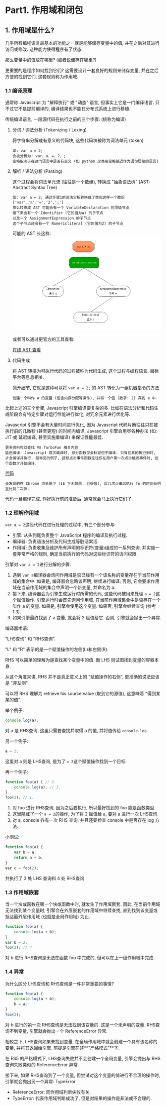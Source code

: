 # Part1. 作用域和闭包

## 1. 作用域是什么?

几乎所有编程语言最基本的功能之一就是能够储存变量中的值, 并在之后对其进行访问或修改. 这种能力使得程序有了状态.

那么变量中的值放在哪里? (或者说储存在哪里?)

更重要的是程序如何找到它们? 这需要设计一套良好的规则来储存变量, 并在之后方便的找到它们, 这套规则称为作用域.

### 1.1 编译原理

通常称 Javascript 为 "解释执行" 或 "动态" 语言, 但事实上它是一门编译语言. 只不过它不是提前编译的, 编译结果也不能在分布式系统上进行移植.

传统编译语言, 一段源代码在执行之前的三个步骤: (统称为编译)

1. 分词 / 词法分析 (Tokenizing / Lexing)

   将字符串分解成有意义的代码块, 这些代码块被称为词法单元 (token)

   ```
   如: var a = 2;
   会被分析为: var、a、=、2、;
   空格取决于在这门语言中是否有意义 (如 python 之类用空格缩近作为语句层级的语言)
   ```

2. 解析 / 语法分析 (Parsing)

   这个过程会将词法单元流 (往往是一个数组), 转换成 "抽象语法树" (AST: Abstract Syntax Tree)

   ```
   如: var a = 2; 通过步骤1的词法分析转换成了类似这样一个数组 ['var','a','=','2',';']
   那么转换成 AST 可能会有一个 VariableDeclaration 的顶级节点
   接下来会有一个 Identifier (它的值为a) 的子节点
   以及一个 AssignmentExpression 的子节点
   这个子节点还会有一个 Numericliteral (它的值为2) 的子节点
   ```

   可能的 AST 长这样:
   ![1-1-1.1-parsing](assets/1-1-1.1-parsing.png)

   或者可以通过更官方的工具查看:

   [在线 AST 查看](https://astexplorer.net/)

3. 代码生成

   将 AST 转换为可执行代码的过程被称为代码生成, 这个过程与编程语言, 目标平台等息息相关.

   抛开细节, 它就是这种可以将 `var a = 2;` 的 AST 转化为一组机器指令的方法.

   ```
   创建一个叫作 a 的变量 (包含内存分配等操作), 并将一个值 (数字: 2) 存到 a 中.
   ```

比起上述的三个步骤, Javascript 引擎编译要复杂的多. 比如在语法分析和代码生成阶段会有特定步骤对运行性能进行优化, 对冗余元素进行优化等.

Javascript 引擎不会有大量时间进行优化, 因为 Javascript 代码片断往往只在被执行前的几微秒 (甚至更短) 的时间内编译, Javascript 引擎会用尽各种办法 (如: JIT 或 延迟编译, 甚至实施重编译) 来保证性能最佳.

```
更多资料可以查找 V8 TurboFan 相关内容
延迟编译: Javascript 首次编译时, 部分函数仅会标记但不编译. 只有在真的执行到时, 才会编译并执行. 最常见的例子, 鼠标点击事件函数往往仅在用户第一次点击触发事件时, 这个函数才开始编译.
```

[代码](1.html)

```
会发现的在 Chrome 浏览器下 (IE 下无效果, 且很慢), 后几次点击后执行 fn 的时间会明显比前二次快.
```

代码一旦编译完成, 作好执行前的准备后, 通常就会马上执行它们了.

### 1.2 理解作用域

`var a = 2`这段代码在进行处理的过程中, 有三个部分参与:

- 引擎: 从头到尾负责整个 JavaScript 程序的编译及执行过程.
- 编译器: 负责语法分析及代码生成等脏活累活.
- 作用域: 负责收集及维护所有声明的标识符(变量)组成的一系列查询. 并实施一套非常严格的规则, 确定当前执行的代码对这些标识符的访问权限.

引擎对 `var a = 2`进行分解的步骤:

1. 遇到 `var a`编译器会询问作用域是否已经有一个该名称的变量存在于当前作用域的集合中. 如果是, 编译器会忽略该声明, 继续进行编译; 否则, 它会要求作用域在当前作用域的集合中声明一个新变量, 并命名为 a.
2. 接下来, 编译器会为引擎生成运行时所需的代码, 这些代码被用来处理 `a = 2`这个赋值操作. 引擎运行时会首先询问作用域, 在当前作用域集合中是否存在一个叫作 a 的变量. 如果是, 引擎会使用这个变量. 如果否, 引擎会继续查询 (参考 1.3).
3. 如果引擎最终找到了 a 变量, 就会将 2 赋值给它. 否则, 引擎就会抛出一个异常.

编译器术语:

"LHS查询" 和 "RHS查询".

"L" 和 "R" 表示的是一个赋值操作的左侧(L)和右侧(R).

RHS 可以简单的理解为是查找某个变量中的值. 而 LHS 则试图找到变量的容器本身.

从这个角度来讲, RHS 并不是真正意义上的 "赋值操作的右侧", 更准确的说法应该是 "非左侧".

可以将 RHS 理解为 retrieve his source value (取到它的源值), 这意味着 "得到某某的值".

举个例子:

```js
console.log(a);
```

对 a 是 RHS查询, 这里只需要查找并取得 a 的值, 并将值传给 `console.log`.

另一个例子:

```js
a = 2;
```

这里对 a 则是 LHS查询, 是为了 `= 2`这个赋值操作找到一个目标.

再一个例子:

```js
function foo(a) { // 2.
    console.log(a); // 3.
}
foo(2); // 1.
```

1. 对 foo 进行 RHS查询, 因为之后要执行, 所以最好找到的 foo 能是函数类型.
2. 这里隐藏了一个 `a = 2`的操作, 为了将 2 赋值给 a, 要对 a 进行一次 LHS查询.
3. 对 a, console 各有一次 RHS 查询, 并且还要检查 console 中是否存在 log 方法.

小测试:

```js
function foo(a) {
    var b = a;
    return a + b;
}
var c = foo(2);
```

共执行了 3 处 LHS 查询和 4 处 RHS查询

### 1.3 作用域嵌套

当一个块或函数在哪一个块或函数中时, 就发生了作用域嵌套. 因此, 在当前作用域无法找到某个变量时, 引擎会在外层嵌套的作用域中继续查找, 直到找到该变量或抵达最外层作用域 (也就是全局作用域) 为止.

```js
function foo(a) {
    console.log(a + b);
}
var b = 2;
foo(2); // 4
```

对 b 进行 RHS查询是无法在函数 foo 中完成的, 但可以在上一级作用域中完成.

### 1.4 异常

为什么区分 LHS查询和 RHS查询是一件非常重要的事情?

```js
function foo(a) {
    console.log(a + b);
    b = a;
}
foo(2);
```

对 b 进行的第一次 RHS查询是无法找到该变量的. 这是一个未声明的变量. RHS查询不到变量, 引擎就会抛出一个 ReferenceError 异常.

相较之下, LHS查询如果未找到变量, 在全局作用域中就会创建一个具有该名称的变量, 并将其返回给引擎. 前提是引擎在非**"严格模式"**下.

在 ES5 的严格模式下, LHS查询失败并不会创建一个全局变量, 引擎会抛出与 RHS查询失败类似的 ReferenceError 异常.

接下来, 如果 RHS查询到了一个变量, 但尝试对这个变量的值进行不合理的操作时, 引擎就会抛出另一个异常: TypeError.

- ReferenceError: 同作用域判断失败有关.
- TypeError: 代表作用域判断成功了, 但是对结果的操作是非法或不合理的.